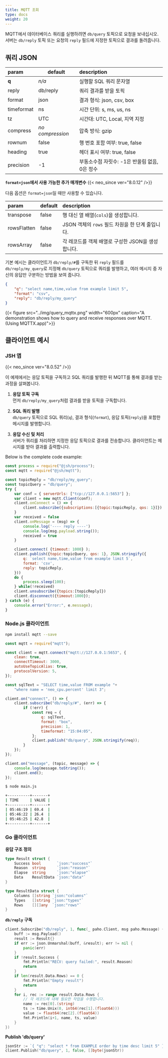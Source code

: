 ```yaml
---
title: MQTT 조회
type: docs
weight: 20
---
```


MQTT에서 데이터베이스 쿼리를 실행하려면 `db/query` 토픽으로 요청을 보내십시오. 서버는 `db/reply` 토픽 또는 요청의 `reply` 필드에 지정한 토픽으로 결과를 돌려줍니다.

## 쿼리 JSON

| param       | default | description                                           |
|:----------- |---------|:------------------------------------------------------|
| **q**       | _n/a_   | 실행할 SQL 쿼리 문자열                                      |
| reply       | db/reply| 쿼리 결과를 받을 토픽                                       |
| format      | json    | 결과 형식: json, csv, box                               |
| timeformat  | ns      | 시간 단위: s, ms, us, ns                                |
| tz          | UTC     | 시간대: UTC, Local, 지역 지정                           |
| compress    | _no compression_ | 압축 방식: gzip                                  |
| rownum      | false   | 행 번호 포함 여부: true, false                          |
| heading     | true    | 헤더 표시 여부: true, false                              |
| precision   | -1      | 부동소수점 자릿수: -1은 반올림 없음, 0은 정수             |

**`format=json`에서 사용 가능한 추가 매개변수** {{< neo_since ver="8.0.12" />}}

다음 옵션은 `format=json`일 때만 사용할 수 있습니다.

| param       | default | description                                                              |
|:----------- |---------|:--------------------------------------------------------------------------|
| transpose   | false   | 행 대신 열 배열(`cols`)을 생성합니다.                                     |
| rowsFlatten | false   | JSON 객체의 `rows` 필드 차원을 한 단계 줄입니다.                          |
| rowsArray   | false   | 각 레코드를 객체 배열로 구성한 JSON을 생성합니다.                         |


기본 예시는 클라이언트가 `db/reply/#`를 구독한 뒤 `reply` 필드를 `db/reply/my_query`로 지정해 `db/query` 토픽으로 쿼리를 발행하고, 여러 메시지 중 자신의 응답만 구분하는 방법을 보여 줍니다.

```json
{
    "q": "select name,time,value from example limit 5",
    "format": "csv",
    "reply": "db/reply/my_query"
}
```

{{< figure src="../img/query_mqttx.png" width="600px" caption="A demonstration shows how to query and receive responses over MQTT. (Using MQTTX.app)">}}

## 클라이언트 예시

### JSH 앱

{{< neo_since ver="8.0.52" />}}

이 예제에서는 응답 토픽을 구독하고 SQL 쿼리를 발행한 뒤 MQTT를 통해 결과를 받는 과정을 살펴봅니다.

1. **응답 토픽 구독**  
   먼저 `db/reply/my_query`처럼 결과를 받을 토픽을 구독합니다.

2. **SQL 쿼리 발행**  
   `db/query` 토픽으로 SQL 쿼리(`q`), 결과 형식(`format`), 응답 토픽(`reply`)을 포함한 메시지를 발행합니다.

3. **응답 수신 및 처리**  
   서버가 쿼리를 처리하면 지정한 응답 토픽으로 결과를 전송합니다. 클라이언트는 메시지를 받아 결과를 출력합니다.

Below is the complete code example:

```js {linenos=table,linenostart=1,hl_lines=["9-11","13-17","20-24"]}
const process = require("@jsh/process");
const mqtt = require("@jsh/mqtt");

const topicReply = "db/reply/my_query";
const topicQuery = "db/query";
try {
    var conf = { serverUrls: ["tcp://127.0.0.1:5653"] };
    var client = new mqtt.Client(conf);
    client.onConnect = () => {
        client.subscribe({subscriptions:[{topic:topicReply, qos: 1}]})
    }
    var received = false
    client.onMessage = (msg) => {
        console.log('---- reply ----')
        console.log(msg.payload.string());
        received = true
    }

    client.connect( {timeout: 1000} );
    client.publish({topic:topicQuery, qos: 1}, JSON.stringify({
        q: `select name,time,value from example limit 5`,
        format: 'csv',
        reply: topicReply,
    }))
    do {
        process.sleep(100);
    } while(!received)
    client.unsubscribe({topics:[topicReply]})
    client.disconnect({timeout:1000});
} catch (e) {
    console.error("Error:", e.message);
}
```

### Node.js 클라이언트

```sh
npm install mqtt --save
```

```js {linenos=table,linenostart=1}
const mqtt = require("mqtt");

const client = mqtt.connect("mqtt://127.0.0.1:5653", {
    clean: true,
    connectTimeout: 3000,
    autoUseTopicAlias: true,
    protocolVersion: 5,
});

const sqlText = "SELECT time,value FROM example "+
    "where name = 'neo_cpu.percent' limit 3";

client.on("connect", () => {
    client.subscribe("db/reply/#", (err) => {
        if (!err) {
            const req = {
                q: sqlText,
                format: "box",
                precision: 1,
                timeformat: "15:04:05",
            };
            client.publish("db/query", JSON.stringify(req));
        }
    });
});

client.on("message", (topic, message) => {
    console.log(message.toString());
    client.end();
});
```

```sh
$ node main.js

+----------+-------+
| TIME     | VALUE |
+----------+-------+
| 05:46:19 | 69.4  |
| 05:46:22 | 26.4  |
| 05:46:25 | 42.8  |
+----------+-------+
```

### Go 클라이언트

**응답 구조 정의**

```go
type Result struct {
	Success bool       `json:"success"`
	Reason  string     `json:"reason"`
	Elapse  string     `json:"elapse"`
	Data    ResultData `json:"data"`
}

type ResultData struct {
	Columns []string `json:"columns"`
	Types   []string `json:"types"`
	Rows    [][]any  `json:"rows"`
}
```

**`db/reply` 구독**

```go {linenos=table,linenostart=1}
client.Subscribe("db/reply", 1, func(_ paho.Client, msg paho.Message) {
    buff := msg.Payload()
    result := Result{}
    if err := json.Unmarshal(buff, &result); err != nil {
        panic(err)
    }
    if !result.Success {
        fmt.Println("RECV: query failed:", result.Reason)
        return
    }
    if len(result.Data.Rows) == 0 {
        fmt.Println("Empty result")
        return
    }
    for i, rec := range result.Data.Rows {
        // 각 레코드에 대해 필요한 작업을 수행합니다.
        name := rec[0].(string)
        ts := time.Unix(0, int64(rec[1].(float64)))
        value := float64(rec[2].(float64))
        fmt.Println(i+1, name, ts, value)
    }
})
```

**Publish 'db/query'**

```go
jsonStr := `{ "q": "select * from EXAMPLE order by time desc limit 5" }`
client.Publish("db/query", 1, false, []byte(jsonStr))
```

